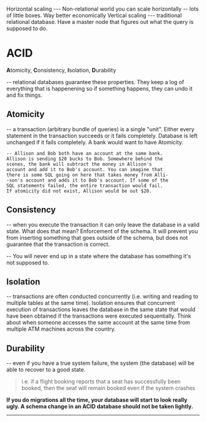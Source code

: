 Horizontal scaling --- Non-relational world you can scale horizontally -- lots of little boxes. Way better economically
Vertical scaling --- traditional relational database. Have a master node that figures out what the query is supposed to do. 

# ACID

**A**tomicity, **C**onsistency, **I**solation, **D**urability

-- relational databases guarantee these properties. They keep a log of everything that is happenening so if something happens, they can undo it and fix things. 

## Atomicity 

-- a transaction (arbitrary bundle of queries) is a single "unit". Either every statement in the transaction succeeds or it fails completely. Database is left unchanged if it fails completely. A bank would want to have Atomicity. 

    -- Allison and Bob both have an account at the same bank. 
    Allison is sending $20 bucks to Bob. Somewhere behind the 
    scenes, the bank will subtract the money in Allison's 
    account and add it to Bob's account. You can imagine that 
    there is some SQL going on here that takes money from Alli-
    -son's account and adds it to Bob's account. If some of the 
    SQL statements failed, the entire transaction would fail. 
    If atomicity did not exist, Allison would be out $20. 

## Consistency 

-- when you execute the transaction it can only leave the database in a valid state. What does that mean? Enforcement of the schema. It will prevent you from inserting something that goes outside of the schema, but does not guarantee that the transaction is correct. 

-- You will never end up in a state where the database has something it's not supposed to. 

## Isolation 

-- transactions are often conducted concurrently (i.e. writing and reading to multiple tables at the same time). Isolation ensures that concurrent execution of transactions leaves the database in the same state that would have been obtained if the transactions were executed sequentially. Think about when someone accesses the same account at the same time from multiple ATM machines across the country. 

## Durability 

-- even if you have a true system failure, the system (the database) will be able to recover to a good state. 


>i.e. if a flight booking 
reports that a seat has 
successfully been booked, 
then the seat will remain 
booked even if the system crashes


**If you do migrations all the time, your database will start to look really ugly. A schema change in an ACID database should not be taken lightly.**


-----------------

